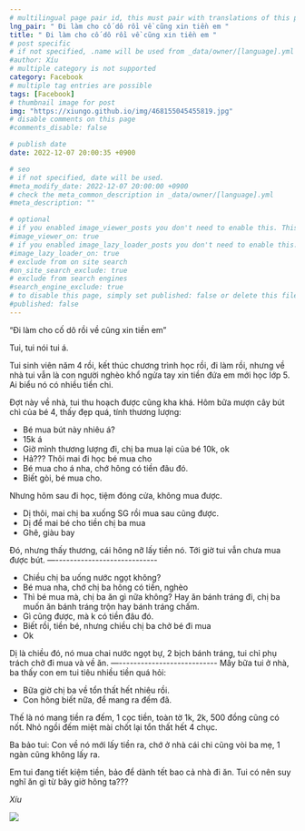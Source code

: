 ```yaml
---
# multilingual page pair id, this must pair with translations of this page. (This name must be unique)
lng_pair: " Đi làm cho cố dô rồi về cũng xin tiền em "
title: " Đi làm cho cố dô rồi về cũng xin tiền em "
# post specific
# if not specified, .name will be used from _data/owner/[language].yml
#author: Xíu
# multiple category is not supported
category: Facebook
# multiple tag entries are possible
tags: [Facebook]
# thumbnail image for post
img: "https://xiungo.github.io/img/468155045455819.jpg"
# disable comments on this page
#comments_disable: false

# publish date
date: 2022-12-07 20:00:35 +0900

# seo
# if not specified, date will be used.
#meta_modify_date: 2022-12-07 20:00:00 +0900
# check the meta_common_description in _data/owner/[language].yml
#meta_description: ""

# optional
# if you enabled image_viewer_posts you don't need to enable this. This is only if image_viewer_posts = false
#image_viewer_on: true
# if you enabled image_lazy_loader_posts you don't need to enable this. This is only if image_lazy_loader_posts = false
#image_lazy_loader_on: true
# exclude from on site search
#on_site_search_exclude: true
# exclude from search engines
#search_engine_exclude: true
# to disable this page, simply set published: false or delete this file
#published: false
---
```

“Đi làm cho cố dô rồi về cũng xin tiền em”

Tui, tui nói tui á.

Tui sinh viên năm 4 rồi, kết thúc chương trình học rồi, đi làm rồi, nhưng về nhà tui vẫn là con người nghèo khổ ngửa tay xin tiền đứa em mới học lớp 5. Ai biểu nó có nhiều tiền chi.

Đợt này về nhà, tui thu hoạch được cũng kha khá. Hôm bữa mượn cây bút chì của bé 4, thấy đẹp quá, tính thương lượng:

- Bé mua bút này nhiêu á?
- 15k á
- Giờ mình thương lượng đi, chị ba mua lại của bé 10k, ok
- Hả??? Thôi mai đi học bé mua cho
- Bé mua cho á nha, chớ hông có tiền đâu đó.
- Biết gòi, bé mua cho.

Nhưng hôm sau đi học, tiệm đóng cửa, không mua được.

- Dị thôi, mai chị ba xuống SG rồi mua sau cũng được.
- Dị để mai bé cho tiền chị ba mua
- Ghê, giàu bay

Đó, nhưng thấy thương, cái hông nỡ lấy tiền nó. Tới giờ tui vẫn chưa mua được bút.
—----------------------------
- Chiều chị ba uống nước ngọt không?
- Bé mua nha, chớ chị ba hông có tiền, nghèo
- Thì bé mua mà, chị ba ăn gì nữa không? Hay ăn bánh tráng đi, chị ba muốn ăn bánh tráng trộn hay bánh tráng chấm.
- Gì cũng được, mà k có tiền đâu đó.
- Biết rồi, tiền bé, nhưng chiều chị ba chở bé đi mua
- Ok

Dị là chiều đó, nó mua chai nước ngọt bự, 2 bịch bánh tráng, tui chỉ phụ trách chở đi mua và về ăn.
—---------------------------
Mấy bữa tui ở nhà, ba thấy con em tui tiêu nhiều tiền quá hỏi:

- Bữa giờ chị ba về tổn thất hết nhiêu rồi.
- Con hông biết nữa, để mang ra đếm đã.

Thế là nó mang tiền ra đếm, 1 cọc tiền, toàn tờ 1k, 2k, 500 đồng cũng có nốt. Nhỏ ngồi đếm miệt mài chốt lại tổn thất hết 4 chục.

Ba bảo tui: Con về nó mới lấy tiền ra, chớ ở nhà cái chi cũng vòi ba mẹ, 1 ngàn cũng không lấy ra.

Em tui đang tiết kiệm tiền, bảo để dành tết bao cả nhà đi ăn. Tui có nên suy nghĩ ăn gì từ bây giờ hông ta???

_Xíu_
<!-- outline-end -->

<img src= "https://xiungo.github.io/img/468155045455819.jpg">


